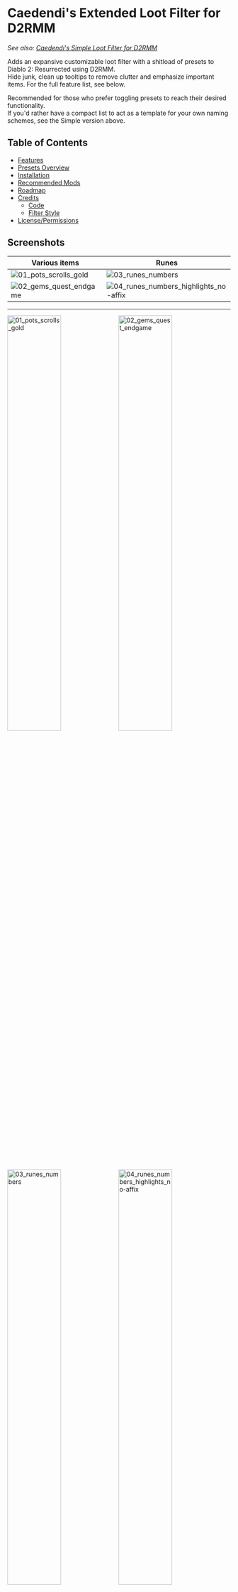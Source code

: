 # Caedendi's Extended Loot Filter for D2RMM

_See also: [Caedendi's Simple Loot Filter for D2RMM](https://github.com/Caedendi/D2RMM-Loot-Filter-Simple)_

Adds an expansive customizable loot filter with a shitload of presets to Diablo 2: Resurrected using D2RMM. <br>
Hide junk, clean up tooltips to remove clutter and emphasize important items. For the full feature list, see below.

Recommended for those who prefer toggling presets to reach their desired functionality. <br>
If you'd rather have a compact list to act as a template for your own naming schemes, see the Simple version above.

## Table of Contents

- [Features](#features)
- [Presets Overview](#presets-overview)
- [Installation](#installation)
- [Recommended Mods](#recommended-mods)
- [Roadmap](#roadmap)
- [Credits](#credits)
  - [Code](#code)
  - [Filter Style](#filter-style)
- [License/Permissions](#licensepermissions)


## Screenshots

| Various items                                             | Runes                                                                    |
|-----------------------------------------------------------|--------------------------------------------------------------------------|
| ![01_pots_scrolls_gold](https://i.imgur.com/AGELRY4.png)  | ![03_runes_numbers](https://i.imgur.com/x91wdr9.png)                     |
| ![02_gems_quest_endgame](https://i.imgur.com/ObIq8LL.png) | ![04_runes_numbers_highlights_no-affix](https://i.imgur.com/f1DxeAI.png) |

---

<p float="left">
<img src="https://i.imgur.com/AGELRY4.png" alt="01_pots_scrolls_gold" width="49%">
<img src="https://i.imgur.com/ObIq8LL.png" alt="02_gems_quest_endgame" width="49%">
</p>

<p float="left">
<img src="https://i.imgur.com/x91wdr9.png" alt="03_runes_numbers" width="49%">
<img src="https://i.imgur.com/f1DxeAI.png" alt="04_runes_numbers_highlights_no-affix" width="49%">
</p>


## Features

- **Customize to your liking:**
  - Alter or hide each item type to your preference using the presets in the D2RMM settings.
  - Shorten or hide junk.
  - Emphasize the good/important stuff (runes, flawless gems, essences, uber keys/organs, quest items, etc).
  - For a full list of features, see [Presets Overview](#presets-overview).
  - Don't forget to reload and apply in D2RMM!
- **Completely optional:** 
  - Untoggling everything means no modding will be applied.
- **Apply your own custom naming schemes for specific item types**:
  - Set the item type to "Custom", open the mod.js file in Notepad and add your personalized naming schemes on the lines mentioned in the item type's setting description.
  - To hide an item, change its name to HIDDEN (without quotes). The value of HIDDEN (amount of spaces) can be changed in the D2RMM settings.
  - Don't forget to reload and apply in D2RMM!
- **Item tooltip customization:**
  - Modify the size and background opacity of the tooltip for items on the ground and in the inventory.
- **Rings, Amulets, Jewels and Charms customization disabled by default:**
  - Because of a bug, crafted/rare/set/unique variants of these items are also changed to the custom name/color.
  - If you enable this, make sure to pick up _all of them_ or you'd might miss a unique!


## Presets Overview

| Item Type                                    | Presets                                                    |
|----------------------------------------------|------------------------------------------------------------|
| **Gold**                                     | No change                                                  |
|                                              | Gold text                                                  |
|                                              | **Gold G (default)**                                       |
|                                              | White G                                                    |
|                                              | Hide affix                                                 |
|                                              | Custom                                                     |
| **Runes**                                    | No change                                                  |
|                                              | **Add rune numbers + highlights + remove affix (default)** |
|                                              | Add rune numbers + remove affix                            |
|                                              | Add rune numbers + highlights                              |
|                                              | Add highlights + remove affix                              |
|                                              | Add rune numbers                                           |
|                                              | Add highlights                                             |
|                                              | Remove affix                                               |
|                                              | Custom                                                     |
| **Healing Potions**                          | No change                                                  |
|                                              | **All (default)**                                          |
|                                              | Hide lvl 3                                                 |
|                                              | Hide lvl 4                                                 |
|                                              | Hide lvl 3 + small rejuvs                                  |
|                                              | Hide lvl 4 + small rejuvs                                  |
|                                              | Show only rejuvs                                           |
|                                              | Show only full rejuvs                                      |
|                                              | Hide all                                                   |
|                                              | Custom                                                     |
| **Buff Potions**                             | No change                                                  |
|                                              | **All (default)**                                          |
|                                              | Hide                                                       |
|                                              | Custom                                                     |
| **Throwing Potions**                         | No change                                                  |
|                                              | **All (default)**                                          |
|                                              | Hide                                                       |
|                                              | Custom                                                     |
| **Scrolls & Tomes**                          | No change                                                  |
|                                              | **All (default)**                                          |
|                                              | Hide scrolls                                               |
|                                              | Custom                                                     |
| **Arrows & Bolts**                           | No change                                                  |
|                                              | **Highlight (default)**                                    |
|                                              | Hide                                                       |
|                                              | Custom                                                     |
| **Keys**                                     | **No change (default)**                                    |
|                                              | Hide                                                       |
|                                              | Custom                                                     |
| **Rings, Amulets, Jewels & Charms [BUGGED]** | **No change (default)**                                    |
|                                              | Highlight                                                  |
|                                              | Custom                                                     |
| **Gems**                                     | No change                                                  |
|                                              | **Highlight all (default)**                                |
|                                              | Highlight, show only flawless & perfect                    |
|                                              | Highlight, show only perfect                               |
|                                              | Custom                                                     |
| **Quest items**                              | No change                                                  |
|                                              | **Highlight (default)**                                    |
|                                              | Custom                                                     |
| **Endgame Items**                            | No change                                                  |
|                                              | **Highlight (default)**                                    |
|                                              | Highlight (exclude Standard of Heroes)                     |
|                                              | Highlight, hide Standard of Heroes                         |
|                                              | Custom                                                     |
| **Tooltip size for hidden items**            | **0 (default)** to 25 (max) spaces                         |
| **Tooltip**                                  | **No change (default)**                                    |
|                                              | Opacity & Size                                             |
|                                              | Opactiy                                                    |
|                                              | Size                                                       |


## Installation

- Download and install [D2RMM](https://www.nexusmods.com/diablo2resurrected/mods/169), then run it.
- Download and extract this mod folder to /D2RMM/mods/.
- See D2RMM instructions on how to configure and enable.
- Play the game!


## Recommended Mods

In addition to this, I recommend you also use the following D2RMM mods:

| Mod                                                                             |   Creator   | Notes                                                                                              |
|---------------------------------------------------------------------------------|:-----------:|----------------------------------------------------------------------------------------------------|
| [Disable Battle.net](https://github.com/olegbl/d2rmm.mods)                      |   olegbl    | So you don't accidentally get yourself banned.                                                     |
| [Settings Font Fix](https://www.nexusmods.com/diablo2resurrected/mods/200)      |   olegbl    | In case any mod touches __profilehd_ and screws up the font size in the settings menu.             |
| [LightPillar](https://www.nexusmods.com/diablo2resurrected/mods/197)            |   qhu91it   | Add an awesome effect when certain items drop.                                                     |
| [Skip Intro Videos](https://www.nexusmods.com/diablo2resurrected/mods/179)      |   olegbl    | On startup, gets you straight to the title screen.                                                 |
| [Towns QoL Changes](https://www.nexusmods.com/diablo2resurrected/mods/310)      | night0wl117 | Move town starting points, TP locations and Cain's position in Act 5.                              |
| [Town Cast](https://www.nexusmods.com/diablo2resurrected/mods/183)              |   olegbl    | Teleport and buff in town. _(BREAKING: allows teleporting past Jerhyn during the Act 2 questline)_ |
| [Show Item Level](https://www.nexusmods.com/diablo2resurrected/mods/174)        |   olegbl    | Adds the ilvl to the tooltips of all items with an ilvl.                                           |
| [Short Quality Prefixes](https://www.nexusmods.com/diablo2resurrected/mods/214) |    Jobus    | Shortens the Superior/Inferior prefixes _(will be added to this mod in a future update)_.          |


## Roadmap

- [x] Finish code
  - [x] Rework to implement loads of toggles & presets
  - [x] Implement/fix rune highlighting
- [x] Document mod
  - [x] JSON descriptions
  - [x] Add all custom naming shortcut codes to code & preset descriptions
  - [x] Finish README
- [x] Test
  - [x] verify keys
  - [x] verify gas/oil potions
  - [x] verify essences
- [ ] Publish mod
  - [x] Create pictures
  - [ ] Link pictures in README
  - [ ] Git tag + release
  - [ ] Publish on Nexus Mods
  - [ ] Reddit post
- [ ] Fix known bugs:
  - [x] Not working for regular Ruby, Sapphire, Emerald and Diamond
  - [ ] Enabling jewelry turns crafted/rare/set/unique jewelry blue
- [ ] Add features:
  - [ ] Integrate [Short Quality Prefixes for D2RMM](https://www.nexusmods.com/diablo2resurrected/mods/214/?tab=files&category=archived) or [Show Item Quality for D2RMM](https://www.nexusmods.com/diablo2resurrected/mods/351)
  - [ ] Different emphasis for unique charms, rare jewels and facets (rainbow color)


## Credits

This loot filter mod is based on code from existing mods and inspired by existing styles. I have added code optimizations, a shit-ton of toggles and my own personal flair and preferences. <br>
Remnants of other people's codes remain, so I have tried to list the credits as accurately as I can. If you see any of your own code in this mod and it isn't credited, please send me a message.

Many thanks to:

### Code
- [Practical Item Filter for D2RMM](https://www.nexusmods.com/diablo2resurrected/mods/317) for acting as a base to build upon and the tooltip customization features
- [olegbl](https://github.com/olegbl) for:
  - Creating [D2RMM](https://www.nexusmods.com/diablo2resurrected/mods/169).
  - His [example mods](https://github.com/olegbl/d2rmm.mods) in general.
  - His [Short Potion Names](https://www.nexusmods.com/diablo2resurrected/mods/177) mod for the list of colors.

### Filter Style
- [Path of Diablo filters](https://pathofdiablo.com/wiki/index.php?title=List_of_Loot_Filters) for removing all that clutter on Path of Diablo and inspiring me to create this loot filter for D2R.
  - Mainly [Darkgale](https://www.twitch.tv/darkgale)'s filter called [Filtergale](https://www.reddit.com/r/pathofdiablo/comments/i9hdw7/filtergale/) ([download](https://greendu.de/s/ZbDwHekAg3rmeRB/download?path=%2F&files=item.filter)) regarding styling.
- [Practical Item Filter for D2RMM](https://www.nexusmods.com/diablo2resurrected/mods/317)


## License/Permissions

This code is licensed under GPL. 

You are free to use and distribute all code in this mod, as long as you ask for permission (and permission is given), it stays open source, free of charge and all due credit is given. 

If you are trying to profit off this mod in any way, then you're a dick and forbidden from using this code.